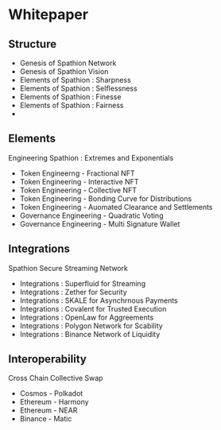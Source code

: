 # Whitepaper

## Structure 
- Genesis of Spathion Network
- Genesis of Spathion Vision
- Elements of Spathion : Sharpness
- Elements of Spathion : Selflessness 
- Elements of Spathion : Finesse 
- Elements of Spathion : Fairness
-
## Elements
Engineering Spathion : Extremes and Exponentials 
- Token Engineerng  - Fractional NFT
- Token Engineering - Interactive NFT
- Token Engineering - Collective NFT
- Token Engineering - Bonding Curve for Distributions
- Token Engineering - Auomated Clearance and Settlements
- Governance Engineering - Quadratic Voting
- Governance Engineering - Multi Signature Wallet

## Integrations
Spathion Secure Streaming Network
- Integrations : Superfluid for Streaming
- Integrations : Zether for Security
- Integrations : SKALE for Asynchrnous Payments
- Integrations : Covalent for Trusted Execution
- Integrations : OpenLaw for Aggreements
- Integrations : Polygon Network for Scability
- Integrations : Binance Network of Liquidity

## Interoperability 
Cross Chain Collective Swap
- Cosmos - Polkadot 
- Ethereum - Harmony
- Ethereum - NEAR
- Binance - Matic




